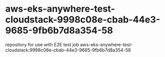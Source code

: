 # aws-eks-anywhere-test-cloudstack-9998c08e-cbab-44e3-9685-9fb6b7d8a354-58
repository for use with E2E test job aws-eks-anywhere-test-cloudstack:9998c08e-cbab-44e3-9685-9fb6b7d8a354-58
